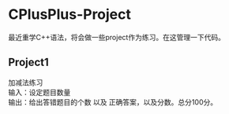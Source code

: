 # CPlusPlus-Project
最近重学C++语法，将会做一些project作为练习。在这管理一下代码。

## Project1
加减法练习  
输入：设定题目数量  
输出：给出答错题目的个数 以及 正确答案，以及分数。总分100分。  
